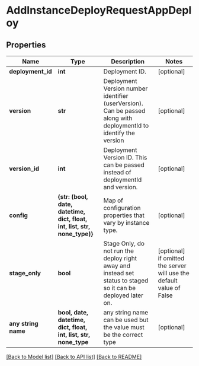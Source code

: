 # AddInstanceDeployRequestAppDeploy


## Properties
Name | Type | Description | Notes
------------ | ------------- | ------------- | -------------
**deployment_id** | **int** | Deployment ID. | [optional] 
**version** | **str** | Deployment Version number identifier (userVersion). Can be passed along with deploymentId to identify the version | [optional] 
**version_id** | **int** | Deployment Version ID. This can be passed instead of deploymentId and version. | [optional] 
**config** | **{str: (bool, date, datetime, dict, float, int, list, str, none_type)}** | Map of configuration properties that vary by instance type. | [optional] 
**stage_only** | **bool** | Stage Only, do not run the deploy right away and instead set status to staged so it can be deployed later on. | [optional]  if omitted the server will use the default value of False
**any string name** | **bool, date, datetime, dict, float, int, list, str, none_type** | any string name can be used but the value must be the correct type | [optional]

[[Back to Model list]](../README.md#documentation-for-models) [[Back to API list]](../README.md#documentation-for-api-endpoints) [[Back to README]](../README.md)


